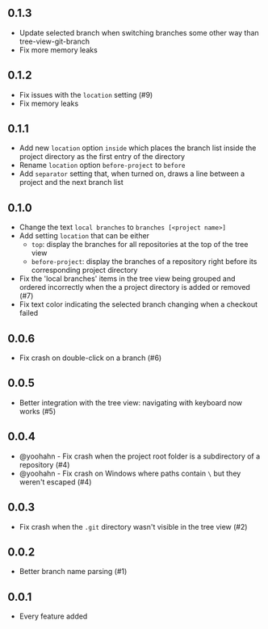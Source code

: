 ## 0.1.3
* Update selected branch when switching branches some other way than tree-view-git-branch
* Fix more memory leaks

## 0.1.2
* Fix issues with the `location` setting (#9)
* Fix memory leaks

## 0.1.1
* Add new `location` option `inside` which places the branch list inside the project directory as the first entry of the directory
* Rename `location` option `before-project` to `before`
* Add `separator` setting that, when turned on, draws a line between a project and the next branch list

## 0.1.0
* Change the text `local branches` to `branches [<project name>]`
* Add setting `location` that can be either
  - `top`: display the branches for all repositories at the top of the tree view
  - `before-project`: display the branches of a repository right before its corresponding project directory
* Fix the 'local branches' items in the tree view being grouped and ordered incorrectly when the a project directory is added or removed (#7)
* Fix text color indicating the selected branch changing when a checkout failed

## 0.0.6
* Fix crash on double-click on a branch (#6)

## 0.0.5
* Better integration with the tree view: navigating with keyboard now works (#5)

## 0.0.4
* @yoohahn - Fix crash when the project root folder is a subdirectory of a repository (#4)
* @yoohahn - Fix crash on Windows where paths contain `\` but they weren't escaped (#4)

## 0.0.3
* Fix crash when the `.git` directory wasn't visible in the tree view (#2)

## 0.0.2
* Better branch name parsing (#1)

## 0.0.1
* Every feature added
